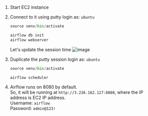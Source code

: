 1. Start EC2 instance
2. Connect to it using putty
    login as: `ubuntu`
    ```python
    source venv/bin/activate
    
    airflow db init
    airflow webserver
    ```
   Let's update the session time
   ![image](https://github.com/user-attachments/assets/ac976f08-bb51-46cc-8b57-bdac4cd16b41)

4. Duplicate the putty session
    login as: `ubuntu`
    ```python
    source venv/bin/activate
    
    airflow scheduler
    ```
5. Airflow runs on 8080 by default.</br>
   So, it will be running at `http://3.236.162.127:8080`, where the IP address is EC2 IP address.</br>
   Username: `airflow`</br>
   Password: `admin@123!`
